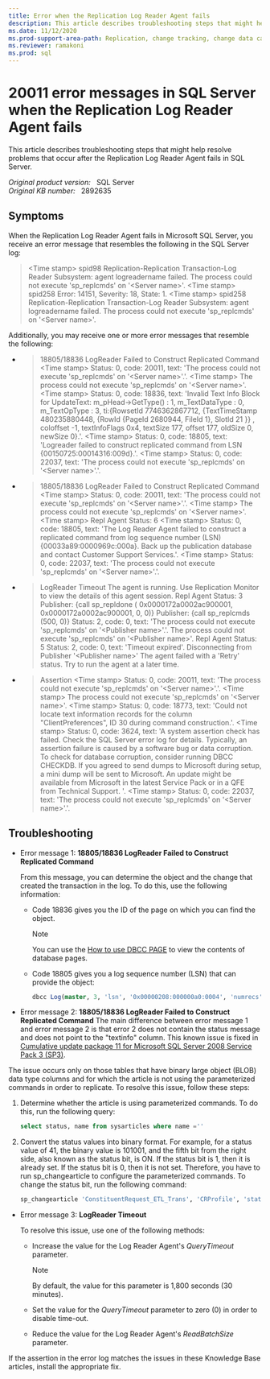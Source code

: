 ```yaml
---
title: Error when the Replication Log Reader Agent fails
description: This article describes troubleshooting steps that might help resolve problems that occur after the Replication Log Reader Agent fails in SQL Server.
ms.date: 11/12/2020
ms.prod-support-area-path: Replication, change tracking, change data capture
ms.reviewer: ramakoni
ms.prod: sql
---
```

# 20011 error messages in SQL Server when the Replication Log Reader Agent fails

This article describes troubleshooting steps that might help resolve problems that occur after the Replication Log Reader Agent fails in SQL Server.

_Original product version:_ &nbsp; SQL Server  
_Original KB number:_ &nbsp; 2892635

## Symptoms

When the Replication Log Reader Agent fails in Microsoft SQL Server, you receive an error message that resembles the following in the SQL Server log:

> \<Time stamp> spid98 Replication-Replication Transaction-Log Reader
Subsystem: agent logreadername failed. The process could not execute 'sp_replcmds'
on '\<Server name>'.
\<Time stamp> spid258 Error: 14151, Severity: 18, State: 1.
\<Time stamp> spid258 Replication-Replication Transaction-Log Reader
Subsystem: agent logreadername failed. The process could not execute 'sp_replcmds'
on '\<Server name>'.

Additionally, you may receive one or more error messages that resemble the following:

- > 18805/18836 LogReader Failed to Construct Replicated Command
\<Time stamp> Status: 0, code: 20011, text: 'The process could not execute 'sp_replcmds' on '\<Server name>'.'.
\<Time stamp> The process could not execute 'sp_replcmds' on '\<Server name>'.
\<Time stamp> Status: 0, code: 18836, text: 'Invalid Text Info Block for UpdateText: m_pHead->GetType() : 1, m_TextDataType : 0, m_TextOpType : 3, ti:{RowsetId 7746362867712, {TextTimeStamp 480235880448, {RowId {PageId 2680944, FileId 1}, SlotId 21 }} , coloffset -1, textInfoFlags 0x4, textSize 177, offset 177, oldSize 0, newSize 0}.'.
\<Time stamp> Status: 0, code: 18805, text: 'Logreader failed to construct replicated command from LSN {00150725:00014316:009d}.'. \<Time stamp> Status: 0, code: 22037, text: 'The process could not execute 'sp_replcmds' on '\<Server name>'.'.

- > 18805/18836 LogReader Failed to Construct Replicated Command
\<Time stamp> Status: 0, code: 20011, text: 'The process could not execute 'sp_replcmds' on '\<Server name>'.'.
\<Time stamp> The process could not execute 'sp_replcmds' on '\<Server name>'.
\<Time stamp> Repl Agent Status: 6
\<Time stamp> Status: 0, code: 18805, text: 'The Log Reader Agent failed to construct a replicated command from log sequence number (LSN) {00033a89:0000969c:000a}. Back up the publication database and contact Customer Support Services.'.
\<Time stamp> Status: 0, code: 22037, text: 'The process could not execute 'sp_replcmds' on '\<Server name>'.'.

- > LogReader Timeout
The agent is running. Use Replication Monitor to view the details of this agent session.
Repl Agent Status: 3
Publisher: {call sp_repldone ( 0x0000172a0002ac900001, 0x0000172a0002ac900001, 0, 0)}
Publisher: {call sp_replcmds (500, 0)}
Status: 2, code: 0, text: 'The process could not execute 'sp_replcmds' on '\<Publisher name>'.'.
The process could not execute 'sp_replcmds' on '\<Publisher name>'.
Repl Agent Status: 5
Status: 2, code: 0, text: 'Timeout expired'.
Disconnecting from Publisher '\<Publisher name>'
The agent failed with a 'Retry' status. Try to run the agent at a later time.

- > Assertion
\<Time stamp> Status: 0, code: 20011, text: 'The process could not execute 'sp_replcmds' on '\<Server name>'.'.
\<Time stamp> The process could not execute 'sp_replcmds' on '\<Server name>'.
\<Time stamp> Status: 0, code: 18773, text: 'Could not locate text information records for the column "ClientPreferences", ID 30 during command construction.'.
\<Time stamp> Status: 0, code: 3624, text: 'A system assertion check has failed. Check the SQL Server error log for details. Typically, an assertion failure is caused by a software bug or data corruption. To check for database corruption, consider running DBCC CHECKDB. If you agreed to send dumps to Microsoft during setup, a mini dump will be sent to Microsoft. An update might be available from Microsoft in the latest Service Pack or in a QFE from Technical Support. '.
\<Time stamp> Status: 0, code: 22037, text: 'The process could not execute 'sp_replcmds' on '\<Server name>'.'.

## Troubleshooting

- Error message 1: **18805/18836 LogReader Failed to Construct Replicated Command**

  From this message, you can determine the object and the change that created the transaction in the log. To do this, use the following information:

  - Code 18836 gives you the ID of the page on which you can find the object.

      > [!NOTE]
      >  You can use the [How to use DBCC PAGE](https://techcommunity.microsoft.com/t5/sql-server/how-to-use-dbcc-page/ba-p/383094) to view the contents of database pages.

  - Code 18805 gives you a log sequence number (LSN) that can provide the object:

    ```sql
    dbcc Log(master, 3, 'lsn', '0x00000208:000000a0:0004', 'numrecs', 1)
    ```

- Error message 2: **18805/18836 LogReader Failed to Construct Replicated Command**
The main difference between error message 1 and error message 2 is that error 2 does not contain the status message and does not point to the "textinfo" column. This known issue is fixed in [Cumulative update package 11 for Microsoft SQL Server 2008 Service Pack 3 (SP3)](https://support.microsoft.com/help/2834048).

The issue occurs only on those tables that have binary large object (BLOB) data type columns and for which the article is not using the parameterized commands in order to replicate. To resolve this issue, follow these steps:

  1. Determine whether the article is using parameterized commands. To do this, run the following query:

     ```sql
     select status, name from sysarticles where name =''
     ```

  2. Convert the status values into binary format. For example, for a status value of 41, the binary value is 101001, and the fifth bit from the right side, also known as the status bit, is ON. If the status bit is 1, then it is already set. If the status bit is 0, then it is not set. Therefore, you have to run sp_changearticle  to configure the parameterized commands. To change the status bit, run the following command:

     ```sql
     sp_changearticle 'ConstituentRequest_ETL_Trans', 'CRProfile', 'status', 'parameters'
     ```

- Error message 3: **LogReader Timeout**

  To resolve this issue, use one of the following methods:

  - Increase the value for the Log Reader Agent's *QueryTimeout* parameter.

      > [!NOTE]
      >  By default, the value for this parameter is 1,800 seconds (30 minutes).

  - Set the value for the *QueryTimeout*  parameter to zero (0) in order to disable time-out.

  - Reduce the value for the Log Reader Agent's *ReadBatchSize* parameter.

If the assertion in the error log matches the issues in these Knowledge Base articles, install the appropriate fix.
